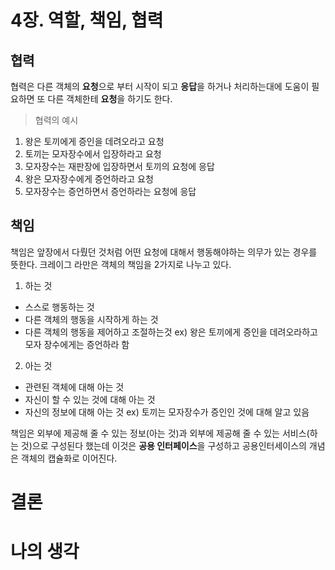 # 4장. 역할, 책임, 협력

## 협력
협력은 다른 객체의 **요청**으로 부터 시작이 되고 **응답**을 하거나 처리하는대에 도움이 필요하면 또 다른 객체한테 **요청**을 하기도 한다.
>협력의 예시
1. 왕은 토끼에게 증인을 데려오라고 요청
2. 토끼는 모자장수에서 입장하라고 요청
3. 모자장수는 재판장에 입장하면서 토끼의 요청에 응답
4. 왕은 모자장수에게 증언하라고 요청
5. 모자장수는 증언하면서 증언하라는 요청에 응답

## 책임
책임은 앞장에서 다뤘던 것처럼 어떤 요청에 대해서 행동해야하는 의무가 있는 경우를 뜻한다.
크레이그 라만은 객체의 책임을 2가지로 나누고 있다.
1. 하는 것
- 스스로 행동하는 것
- 다른 객체의 행동을 시작하게 하는 것
- 다른 객체의 행동을 제어하고 조절하는것
ex) 왕은 토끼에게 증인을 데려오라하고 모자 장수에게는 증언하라 함

2. 아는 것 
- 관련된 객체에 대해 아는 것
- 자신이 할 수 있는 것에 대해 아는 것
- 자신의 정보에 대해 아는 것
ex) 토끼는 모자장수가 증인인 것에 대해 알고 있음

책임은 외부에 제공해 줄 수 있는 정보(아는 것)과 외부에 제공해 줄 수 있는 서비스(하는 것)으로 구성된다 했는데 이것은 **공용 인터페이스**을 구성하고 공용인터세이스의 개념은 객체의 캡슐화로 이어진다.


# 결론

# 나의 생각

